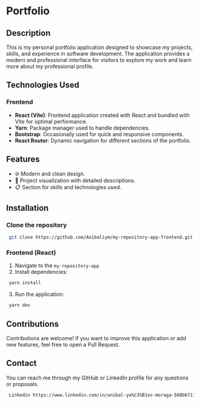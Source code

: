 # Portfolio

## Description

This is my personal portfolio application designed to showcase my projects, skills, and experience in software development. The application provides a modern and professional interface for visitors to explore my work and learn more about my professional profile.

## Technologies Used

### Frontend
- **React (Vite)**: Frontend application created with React and bundled with Vite for optimal performance.
- **Yarn**: Package manager used to handle dependencies.
- **Bootstrap**: Occasionally used for quick and responsive components.
- **React Router**: Dynamic navigation for different sections of the portfolio.

## Features
- 🌐 Modern and clean design.
- 📁 Project visualization with detailed descriptions.
- 📋 Section for skills and technologies used.

## Installation

### Clone the repository
```bash
 git clone https://github.com/Anibaliym/my-repository-app-frontend.git
```


### Frontend (React)
1. Navigate to the `my-repository-app`
2. Install dependencies:
```bash
 yarn install
```
3. Run the application:
```bash
 yarn dev
```
## Contributions
Contributions are welcome! If you want to improve this application or add new features, feel free to open a Pull Request.

## Contact
You can reach me through my GitHub or LinkedIn profile for any questions or proposals.

```bash
 Linkedin https://www.linkedin.com/in/anibal-ya%C3%B1ez-moraga-568b67113/
```
